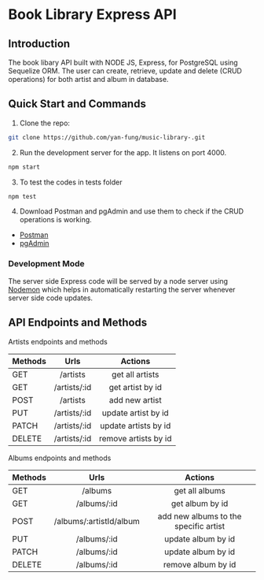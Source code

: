 # Book Library Express API 

## Introduction
The book libary API built with NODE JS, Express, for PostgreSQL using Sequelize ORM. The user can create, retrieve, update and delete (CRUD operations) for both artist and album in database.

## Quick Start and Commands
1. Clone the repo:
```bash
git clone https://github.com/yan-fung/music-library-.git
```
2. Run the development server for the app. It listens on port 4000.
```bash
npm start
```
3. To test the codes in tests folder
```bash
npm test
```
4. Download Postman and pgAdmin and use them to check if the CRUD operations is working.
- [Postman](https://www.postman.com/downloads/)
- [pgAdmin](https://www.pgadmin.org/download/)

### Development Mode
The server side Express code will be served by a node server using [Nodemon](https://nodemon.io/) which helps in automatically restarting the server whenever server side code updates.

## API Endpoints and Methods
Artists endpoints and methods

| **Methods**   |                        **Urls**                         |                       **Actions**                       |
|:--------------|:-------------------------------------------------------:|:-------------------------------------------------------:|
| GET           |                      /artists                           |                    get all artists                      | 
| GET           |                     /artists/:id                        |                   get artist by id                      |
| POST          |                     /artists                            |                    add new artist                       |
| PUT           |                    /artists/:id                         |                  update artist by id                    |
| PATCH         |                    /artists/:id                         |                  update artists by id                   |
| DELETE        |                    /artists/:id                         |                  remove artists by id                   |

Albums endpoints and methods

| **Methods**   |                        **Urls**                         |                       **Actions**                       |
|:--------------|:-------------------------------------------------------:|:-------------------------------------------------------:|
| GET           |                      /albums                            |                    get all albums                       | 
| GET           |                     /albums/:id                         |                   get album by id                       |
| POST          |                    /albums/:artistId/album              |            add new albums to the specific artist        |
| PUT           |                    /albums/:id                          |                  update album by id                     |
| PATCH         |                    /albums/:id                          |                  update album by id                     |
| DELETE        |                    /albums/:id                          |                  remove album by id                     |